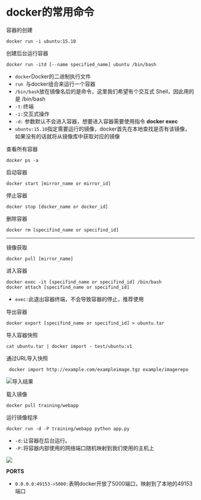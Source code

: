 # docker的常用命令

容器的创建

```shell
docker run -i ubuntu:15.10 
```

创建后台运行容器

```shell
docker run -itd [--name specified_name] ubuntu /bin/bash
```

- `docker`Docker的二进制执行文件
- `run `与docker组合来运行一个容器
- `/bin/bash`放在镜像名后的是命令，这里我们希望有个交互式 Shell，因此用的是 /bin/bash
- `-t:`终端
- `-i:`交互式操作
- `-d:` 参数默认不会进入容器，想要进入容器需要使用指令 **docker exec**
- `ubuntu:15.10`指定需要运行的镜像，docker首先在本地查找是否有该镜像，如果没有的话就将从镜像库中获取对应的镜像

查看所有容器

```shell
docker ps -a
```

启动容器

```shell
docker start [mirror_name or mirror_id]
```

停止容器

```shell
docker stop [docker_name or docker_id]
```

删除容器

```shell
docker rm [specifind_name or specifind_id]
```

---

镜像获取

```shell
docker pull [mirror_name]
```

进入容器

```shell
docker exec -it [specifind_name or specifind_id] /bin/bash
docker attach [specifind_name or specifind_id]
```

- `exec:`此退出容器终端，不会导致容器的停止，推荐使用

导出容器

```shell
docker export [specifind_name or specifind_id] > ubuntu.tar
```

导入容器快照

```shell
cat ubuntu.tar | docker import - test/ubuntu:v1
```

通过URL导入快照

```shell
 docker import http://example.com/exampleimage.tgz example/imagerepo
```

![导入结果](D:\Notes\框架\Docker\images\docker的所有镜像.png)

载入镜像

```shell
docker pull training/webapp
```

运行镜像程序

```shell
docker run -d -P training/webapp python app.py
```

- `-d:`让容器在后台运行。
- `-P:`将容器内部使用的网络端口随机映射到我们使用的主机上

![](D:\Notes\框架\Docker\images\webapp运行图.png)

**PORTS**

- `0.0.0.0:49153->5000:`表明docker开放了5000端口，映射到了本地的49153端口